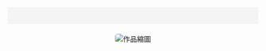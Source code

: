 <html>
<head>
  <meta charset="UTF-8">
  <title>創作 Art Works – 曹睿凡 – Ruifan Cao</title>
  <meta name="viewport" content="width=device-width, initial-scale=1.0">
  <link rel="stylesheet" type="text/css" href="/style.css" />
  <style>
    .carousel { text-align: center; margin-top: 20px; }
    .carousel img { max-width: 300px; height: auto; border-radius: 5px; cursor: pointer; }
    nav { background-color: #f4f4f4; padding: 10px 0; text-align: center; }
    nav ul { list-style: none; padding: 0; }
    nav ul li { display: inline; margin: 0 15px; }
    nav ul li a { text-decoration: none; color: #333; }
  </style>
</head>
<body>
  <nav>
    <ul>
      <!-- <li><a href="/mywork/">works</a></li> -->
      <!-- <li><a href="/exhibitions/">exhibitions</a></li> -->
      <!-- <li><a href="/about/">about</a></li> -->
      <!-- <li><a href="/contact/">contact</a></li> -->
    </ul>
  </nav>
  <div class="carousel">
    <img id="carousel-image" src="/images/jpg/jpg-s/01sheepdog.jpg" alt="作品縮圖">
  </div>
  <script>
    const works = [
      { thumb: "/images/jpg/jpg-s/1-s.jpg", url: "/works/01sheepdog.html", alt: "牧羊犬" },
      { thumb: "/images/jpg/jpg-s/2-s.jpg", url: "/works/02Tip.html", alt: "躍起" },
      { thumb: "/images/jpg/jpg-s/3-s.jpg", url: "/works/03fish.html", alt: "魚都知道方向了" },
      { thumb: "/images/jpg/jpg-s/4-s.jpg", url: "/works/04Locked.html", alt: "大象的鼻子反鎖了門" },
      { thumb: "/images/jpg/jpg-s/5-s.jpg", url: "/works/05sedimentary.html", alt: "沈積岩" },
      { thumb: "/images/jpg/jpg-s/6-s.jpg", url: "/works/06Blank.html", alt: "支起空白" },
      { thumb: "/images/jpg/jpg-s/7-s.jpg", url: "/works/07Kite.html", alt: "風箏線" },
      { thumb: "/images/jpg/jpg-s/8-s.jpg", url: "/works/08direction.html", alt: "到達的地方" },
      { thumb: "/images/jpg/jpg-s/9-s.jpg", url: "/works/09Knight.html", alt: "騎士" },
      { thumb: "/images/jpg/jpg-s/10-s.jpg", url: "/works/10Place.html", alt: "置" },
      { thumb: "/images/jpg/jpg-s/11-s.jpg", url: "/works/11free.html", alt: "自由" }
    ];
    let currentIndex = 0;
    const imageElement = document.getElementById("carousel-image");
    function updateImage() {
      imageElement.src = works[currentIndex].thumb;
      imageElement.alt = works[currentIndex].alt;
      currentIndex = (currentIndex + 1) % works.length;
    }
    imageElement.addEventListener("click", () => {
      window.open(works[currentIndex].url, "_blank");
    });
    updateImage();
    setInterval(updateImage, 5000);
  </script>
</body>
</html>
